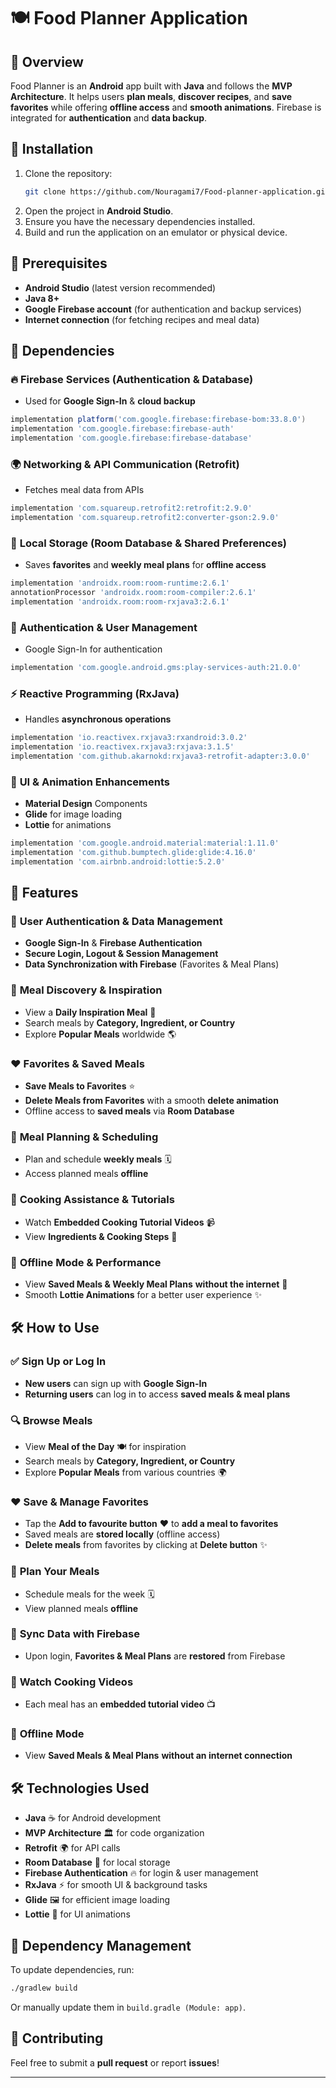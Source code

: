 # 🍽️ Food Planner Application

## 🌟 Overview

Food Planner is an **Android** app built with **Java** and follows the **MVP Architecture**. It helps users **plan meals**, **discover recipes**, and **save favorites** while offering **offline access** and **smooth animations**. Firebase is integrated for **authentication** and **data backup**.

## 🚀 Installation

1. Clone the repository:
   ```sh
   git clone https://github.com/Nouragami7/Food-planner-application.git
   ```
2. Open the project in **Android Studio**.
3. Ensure you have the necessary dependencies installed.
4. Build and run the application on an emulator or physical device.

## 📌 Prerequisites

- **Android Studio** (latest version recommended)
- **Java 8+**
- **Google Firebase account** (for authentication and backup services)
- **Internet connection** (for fetching recipes and meal data)

## 🔗 Dependencies

### 🔥 **Firebase Services** (Authentication & Database)
- Used for **Google Sign-In** & **cloud backup**
```gradle
implementation platform('com.google.firebase:firebase-bom:33.8.0')
implementation 'com.google.firebase:firebase-auth'
implementation 'com.google.firebase:firebase-database'
```

### 🌍 **Networking & API Communication** (Retrofit)
- Fetches meal data from APIs
```gradle
implementation 'com.squareup.retrofit2:retrofit:2.9.0'
implementation 'com.squareup.retrofit2:converter-gson:2.9.0'
```

### 💾 **Local Storage** (Room Database & Shared Preferences)
- Saves **favorites** and **weekly meal plans** for **offline access**
```gradle
implementation 'androidx.room:room-runtime:2.6.1'
annotationProcessor 'androidx.room:room-compiler:2.6.1'
implementation 'androidx.room:room-rxjava3:2.6.1'
```

### 🔑 **Authentication & User Management**
- Google Sign-In for authentication
```gradle
implementation 'com.google.android.gms:play-services-auth:21.0.0'
```

### ⚡ **Reactive Programming** (RxJava)
- Handles **asynchronous operations**
```gradle
implementation 'io.reactivex.rxjava3:rxandroid:3.0.2'
implementation 'io.reactivex.rxjava3:rxjava:3.1.5'
implementation 'com.github.akarnokd:rxjava3-retrofit-adapter:3.0.0'
```

### 🎨 **UI & Animation Enhancements**
- **Material Design** Components
- **Glide** for image loading
- **Lottie** for animations
```gradle
implementation 'com.google.android.material:material:1.11.0'
implementation 'com.github.bumptech.glide:glide:4.16.0'
implementation 'com.airbnb.android:lottie:5.2.0'
```

## 🌟 Features

### 🔐 **User Authentication & Data Management**
- **Google Sign-In** & **Firebase Authentication**
- **Secure Login, Logout & Session Management**
- **Data Synchronization with Firebase** (Favorites & Meal Plans)

### 🍲 **Meal Discovery & Inspiration**
- View a **Daily Inspiration Meal** 🍛
- Search meals by **Category, Ingredient, or Country**
- Explore **Popular Meals** worldwide 🌎

### ❤️ **Favorites & Saved Meals**
- **Save Meals to Favorites** ⭐
- **Delete Meals from Favorites** with a smooth **delete animation**
- Offline access to **saved meals** via **Room Database**

### 📆 **Meal Planning & Scheduling**
- Plan and schedule **weekly meals** 🗓️
- Access planned meals **offline**

### 🎥 **Cooking Assistance & Tutorials**
- Watch **Embedded Cooking Tutorial Videos** 📹
- View **Ingredients & Cooking Steps** 📝

### 📶 **Offline Mode & Performance**
- View **Saved Meals & Weekly Meal Plans** **without the internet** 🚀
- Smooth **Lottie Animations** for a better user experience ✨

## 🛠️ How to Use

### ✅ **Sign Up or Log In**
- **New users** can sign up with **Google Sign-In**
- **Returning users** can log in to access **saved meals & meal plans**

### 🔍 **Browse Meals**
- View **Meal of the Day** 🍽️ for inspiration
- Search meals by **Category, Ingredient, or Country**
- Explore **Popular Meals** from various countries 🌍

### ❤️ **Save & Manage Favorites**
- Tap the **Add to favourite button** ❤️ to **add a meal to favorites**
- Saved meals are **stored locally** (offline access)
- **Delete meals** from favorites by clicking at **Delete button** ✨

### 📆 **Plan Your Meals**
- Schedule meals for the week 🗓️
- View planned meals **offline**

### 🔄 **Sync Data with Firebase**
- Upon login, **Favorites & Meal Plans** are **restored** from Firebase

### 🎥 **Watch Cooking Videos**
- Each meal has an **embedded tutorial video** 📺

### 📶 **Offline Mode**
- View **Saved Meals & Meal Plans** **without an internet connection**

## 🛠️ Technologies Used

- **Java** ☕ for Android development
- **MVP Architecture** 🏛️ for code organization
- **Retrofit** 🌍 for API calls
- **Room Database** 💾 for local storage
- **Firebase Authentication** 🔥 for login & user management
- **RxJava** ⚡ for smooth UI & background tasks
- **Glide** 🖼️ for efficient image loading
- **Lottie** 🎨 for UI animations

## 📜 Dependency Management

To update dependencies, run:
```sh
./gradlew build
```
Or manually update them in `build.gradle (Module: app)`.

## 🤝 Contributing

Feel free to submit a **pull request** or report **issues**!

---

